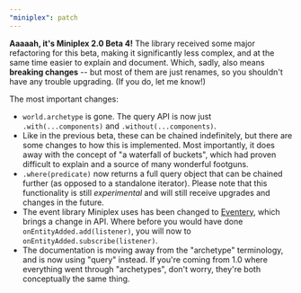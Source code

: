 ```yaml
---
"miniplex": patch
---
```


**Aaaaah, it's Miniplex 2.0 Beta 4!** The library received some major refactoring for this beta, making it significantly less complex, and at the same time easier to explain and document. Which, sadly, also means **breaking changes** -- but most of them are just renames, so you shouldn't have any trouble upgrading. (If you do, let me know!)

The most important changes:

- `world.archetype` is gone. The query API is now just `.with(...components)` and `.without(...components)`.
- Like in the previous beta, these can be chained indefinitely, but there are some changes to how this is implemented. Most importantly, it does away with the concept of "a waterfall of buckets", which had proven difficult to explain and a source of many wonderful footguns.
- `.where(predicate)` now returns a full query object that can be chained further (as opposed to a standalone iterator). Please note that this functionality is still _experimental_ and will still receive upgrades and changes in the future.
- The event library Miniplex uses has been changed to [Eventery](https://github.com/hmans/eventery), which brings a change in API. Where before you would have done `onEntityAdded.add(listener)`, you will now to `onEntityAdded.subscribe(listener)`.
- The documentation is moving away from the "archetype" terminology, and is now using "query" instead. If you're coming from 1.0 where everything went through "archetypes", don't worry, they're both conceptually the same thing.
